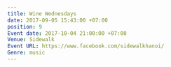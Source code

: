 ```yaml
---
title: Wine Wednesdays
date: 2017-09-05 15:43:00 +07:00
position: 9
Event date: 2017-10-04 21:00:00 +07:00
Venue: Sidewalk
Event URL: https://www.facebook.com/sidewalkhanoi/
Genre: music
---
```


